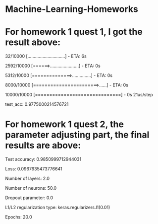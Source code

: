 # Machine-Learning-Homeworks

# For homework 1 quest 1, I got the result above:

   32/10000 [..............................] - ETA: 6s
   
 2592/10000 [======>.......................] - ETA: 0s
 
 5312/10000 [==============>...............] - ETA: 0s
 
 8000/10000 [=======================>......] - ETA: 0s
 
10000/10000 [==============================] - 0s 21us/step

test_acc: 0.9775000214576721

# For homework 1 quest 2, the parameter adjusting part, the final results are above:

Test accuracy: 0.9850999712944031 

Loss: 0.0967635473776641 

Number of layers: 2.0 

Number of neurons: 50.0 

Dropout parameter: 0.0 

L1/L2 regularization type: keras.regularizers.l1(0.01)

Epochs: 20.0
